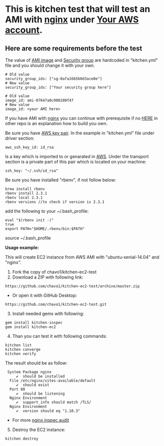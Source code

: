 

# This is kitchen test that will test an AMI with [nginx](https://www.nginx.com/) under [Your AWS account](https://aws.amazon.com/account/).


## Here are some requirements before the test




The value of [AMI image](https://docs.aws.amazon.com/AWSEC2/latest/UserGuide/AMIs.html) and [Security group](https://docs.aws.amazon.com/AWSEC2/latest/UserGuide/using-network-security.html) are hardcoded in "kitchen.yml" file and you should change it with your own.
```
# Old value
security_group_ids: ["sg-0afa16b5b0d3ace0e"]
# New value
security_group_ids: ["Your security group here"]

# Old value
image_id: ami-07647a0c080280f47
# New value
image_id: <your AMI here>

```
If you have AMI with [nginx](https://www.nginx.com/) you can continue with prerequisite if no [HERE](https://github.com/chavo1/ami-nginx) in other repo is an explanation how to build you own.



Be sure you have [AWS key pair](https://docs.aws.amazon.com/AWSEC2/latest/UserGuide/ec2-key-pairs.html). 
In the example in "kitchen.yml" file under driver section:

```
aws_ssh_key_id: id_rsa
```
Is a key which is imported to or genarated in [AWS](https://docs.aws.amazon.com/AWSEC2/latest/UserGuide/ec2-key-pairs.html). Under the transport section is a private part of this pair which is located on your machine:
```
ssh_key: "~/.ssh/id_rsa"
```
Be sure you have installed "rbenv", if not follow below:
```
brew install rbenv
rbenv install 2.3.1
rbenv local 2.3.1
rbenv versions //to check if version is 2.3.1
```
add the following to your ~/.bash_profile:

```
eval "$(rbenv init -)"
true
export PATH="$HOME/.rbenv/bin:$PATH"
```

source ~/.bash_profile

**Usage example:**

This will create EC2 instance from AWS AMI  with "ubuntu-xenial-14.04" and "nginx".

1.  Fork the copy of chavo1/kitchen-ec2-test
2.  Download a ZIP with following link:
```
https://github.com/chavo1/kitchen-ec2-test/archive/master.zip
```
 - Or open it with GitHub Desktop:
```
https://github.com/chavo1/kitchen-ec2-test.git
```
3. Install needed gems with following:
```
gem install kitchen-inspec
gem install kitchen-ec2
```
4. Than you can test it with following commands:

```
kitchen list
kitchen converge
kitchen verify
```
The result should be as follow:

```
 System Package nginx
     ✔  should be installed
  File /etc/nginx/sites-available/default
     ✔  should exist
  Port 80
     ✔  should be listening
  Nginx Environment
     ✔  support_info should match /TLS/
  Nginx Environment
     ✔  version should eq "1.10.3"
```

 - For more [nginx inspec audit](https://www.inspec.io/docs/reference/resources/nginx/)

5. Destroy the EC2 instance:
```
kitchen destroy
```
